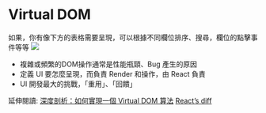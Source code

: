 # Virtual DOM
如果，你有像下方的表格需要呈現，可以根據不同欄位排序、搜尋，欄位的點擊事件等等
![](https://camo.githubusercontent.com/ac106f4ec3a61bb86f6e94d5f6dda8da668e5415/687474703a2f2f6c69766f7261732e6769746875622e696f2f626c6f672f7669727475616c2d646f6d2f736f72742d7461626c652e706e67)

- 複雜或頻繁的DOM操作通常是性能瓶頸、Bug 產生的原因
- 定義 UI 要怎麼呈現，而負責 Render 和操作，由 React 負責
- UI 開發最大的挑戰，「重用」、「回饋」

延伸閱讀:
[深度剖析：如何實現一個 Virtual DOM 算法](https://github.com/livoras/blog/issues/13)
[React’s diff](http://www.infoq.com/cn/articles/react-dom-diff)
